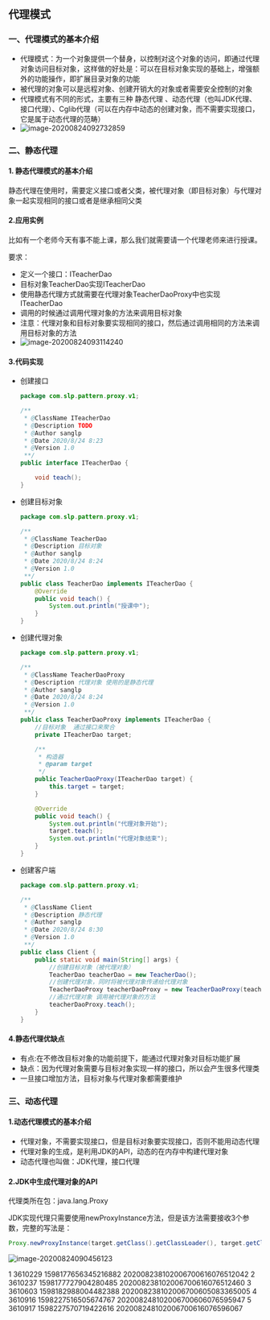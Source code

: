 ## 代理模式

### 一、代理模式的基本介绍

- 代理模式：为一个对象提供一个替身，以控制对这个对象的访问，即通过代理对象访问目标对象，这样做的好处是：可以在目标对象实现的基础上，增强额外的功能操作，即扩展目录对象的功能
- 被代理的对象可以是远程对象、创建开销大的对象或者需要安全控制的对象
- 代理模式有不同的形式，主要有三种 静态代理 、动态代理（也叫JDK代理、接口代理）、Cglib代理（可以在内存中动态的创建对象，而不需要实现接口，它是属于动态代理的范畴）
- ![image-20200824092732859](\images\image-20200824092732859.png)

### 二、静态代理

#### 1. 静态代理模式的基本介绍

静态代理在使用时，需要定义接口或者父类，被代理对象（即目标对象）与代理对象一起实现相同的接口或者是继承相同父类

#### 2.应用实例

比如有一个老师今天有事不能上课，那么我们就需要请一个代理老师来进行授课。

要求：

- 定义一个接口：ITeacherDao
- 目标对象TeacherDao实现ITeacherDao
- 使用静态代理方式就需要在代理对象TeacherDaoProxy中也实现ITeacherDao
- 调用的时候通过调用代理对象的方法来调用目标对象
- 注意：代理对象和目标对象要实现相同的接口，然后通过调用相同的方法来调用目标对象的方法
- ![image-20200824093114240](\images\image-20200824093114240.png)

#### 3.代码实现

- 创建接口

  ```java
  package com.slp.pattern.proxy.v1;
  
  /**
   * @ClassName ITeacherDao
   * @Description TODO
   * @Author sanglp
   * @Date 2020/8/24 8:23
   * @Version 1.0
   **/
  public interface ITeacherDao {
  
      void teach();
  }
  
  ```

  

- 创建目标对象

  ```java
  package com.slp.pattern.proxy.v1;
  
  /**
   * @ClassName TeacherDao
   * @Description 目标对象
   * @Author sanglp
   * @Date 2020/8/24 8:24
   * @Version 1.0
   **/
  public class TeacherDao implements ITeacherDao {
      @Override
      public void teach() {
          System.out.println("授课中");
      }
  }
  ```

- 创建代理对象

  ```java
  package com.slp.pattern.proxy.v1;
  
  /**
   * @ClassName TeacherDaoProxy
   * @Description 代理对象 使用的是静态代理
   * @Author sanglp
   * @Date 2020/8/24 8:24
   * @Version 1.0
   **/
  public class TeacherDaoProxy implements ITeacherDao {
      //目标对象  通过接口来聚合
      private ITeacherDao target;
  
      /**
       * 构造器
       * @param target
       */
      public TeacherDaoProxy(ITeacherDao target) {
          this.target = target;
      }
  
      @Override
      public void teach() {
          System.out.println("代理对象开始");
          target.teach();
          System.out.println("代理对象结束");
      }
  }
  ```

- 创建客户端

  ```java
  package com.slp.pattern.proxy.v1;
  
  /**
   * @ClassName Client
   * @Description 静态代理
   * @Author sanglp
   * @Date 2020/8/24 8:30
   * @Version 1.0
   **/
  public class Client {
      public static void main(String[] args) {
          //创建目标对象（被代理对象）
          TeacherDao teacherDao = new TeacherDao();
          //创建代理对象，同时将被代理对象传递给代理对象
          TeacherDaoProxy teacherDaoProxy = new TeacherDaoProxy(teacherDao);
          //通过代理对象 调用被代理对象的方法
          teacherDaoProxy.teach();
      }
  }
  ```

#### 4.静态代理优缺点

- 有点:在不修改目标对象的功能前提下，能通过代理对象对目标功能扩展
- 缺点：因为代理对象需要与目标对象实现一样的接口，所以会产生很多代理类
- 一旦接口增加方法，目标对象与代理对象都需要维护

### 三、动态代理

#### 1.动态代理模式的基本介绍

- 代理对象，不需要实现接口，但是目标对象要实现接口，否则不能用动态代理
- 代理对象的生成，是利用JDK的API，动态的在内存中构建代理对象
- 动态代理也叫做：JDK代理，接口代理

#### 2.JDK中生成代理对象的API

代理类所在包：java.lang.Proxy

JDK实现代理只需要使用newProxyInstance方法，但是该方法需要接收3个参数，完整的写法是：

```java
Proxy.newProxyInstance(target.getClass().getClassLoader(), target.getClass().getInterfaces(), new InvocationHandler() 
```

![image-20200824090456123](\images\image-20200824090456123.png)

1	3610229	1598177656345216882	202008238102006700616076512042
2	3610237	1598177727904280485	202008238102006700616076512460
3	3610603	1598182988004482388	202008238102006700605083365005
4	3610916	1598227516505674767	202008248102006700606076595947
5	3610917	1598227570719422616	202008248102006700616076596067